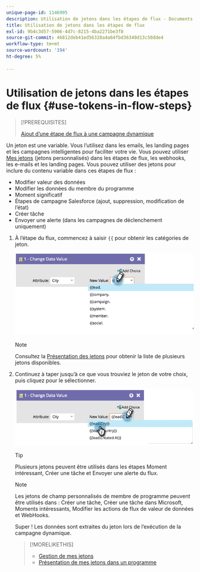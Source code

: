 ```yaml
---
unique-page-id: 1146995
description: Utilisation de jetons dans les étapes de flux - Documents Marketo - Documentation du produit
title: Utilisation de jetons dans les étapes de flux
exl-id: 9b4c3d57-5906-4d7c-8215-4ba2271be3f8
source-git-commit: 46812deb41ed56328a4a64fbd36340d13c50dde4
workflow-type: tm+mt
source-wordcount: '194'
ht-degree: 5%

---
```


# Utilisation de jetons dans les étapes de flux {#use-tokens-in-flow-steps}

>[!PREREQUISITES]
>
>[Ajout d’une étape de flux à une campagne dynamique](/help/marketo/product-docs/core-marketo-concepts/smart-campaigns/flow-actions/add-a-flow-step-to-a-smart-campaign.md)

Un jeton est une variable. Vous l’utilisez dans les emails, les landing pages et les campagnes intelligentes pour faciliter votre vie. Vous pouvez utiliser [Mes jetons](/help/marketo/product-docs/core-marketo-concepts/programs/tokens/understanding-my-tokens-in-a-program.md) (jetons personnalisés) dans les étapes de flux, les webhooks, les e-mails et les landing pages. Vous pouvez utiliser des jetons pour inclure du contenu variable dans ces étapes de flux :

* Modifier valeur des données
* Modifier les données du membre du programme
* Moment significatif
* Étapes de campagne Salesforce (ajout, suppression, modification de l’état)
* Créer tâche
* Envoyer une alerte (dans les campagnes de déclenchement uniquement)

1. À l’étape du flux, commencez à saisir `{{` pour obtenir les catégories de jeton.

   ![](assets/image2014-9-22-14-3a3-3a17.png)

   >[!NOTE]
   >
   >Consultez la [Présentation des jetons](/help/marketo/product-docs/demand-generation/landing-pages/personalizing-landing-pages/tokens-overview.md) pour obtenir la liste de plusieurs jetons disponibles.

1. Continuez à taper jusqu’à ce que vous trouviez le jeton de votre choix, puis cliquez pour le sélectionner.

   ![](assets/image2014-9-22-14-3a3-3a48.png)

   >[!TIP]
   >
   >Plusieurs jetons peuvent être utilisés dans les étapes Moment intéressant, Créer une tâche et Envoyer une alerte du flux.

   >[!NOTE]
   >
   >Les jetons de champ personnalisés de membre de programme peuvent être utilisés dans : Créer une tâche, Créer une tâche dans Microsoft, Moments intéressants, Modifier les actions de flux de valeur de données et WebHooks.

   Super ! Les données sont extraites du jeton lors de l’exécution de la campagne dynamique.

   >[!MORELIKETHIS]
   >
   >* [Gestion de mes jetons](/help/marketo/product-docs/core-marketo-concepts/programs/tokens/managing-my-tokens.md)
   >* [Présentation de mes jetons dans un programme](/help/marketo/product-docs/core-marketo-concepts/programs/tokens/understanding-my-tokens-in-a-program.md)

